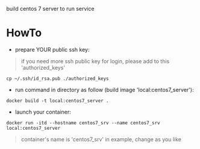 build centos 7 server to run service

# HowTo

* prepare YOUR public ssh key:

> if you need more ssh public key for login, please add to this 'authorized_keys'

```
cp ~/.ssh/id_rsa.pub ./authorized_keys
```

* run command in directory as follow (build image 'local:centos7_server'):

```
docker build -t local:centos7_server .
```

* launch your container:

```
docker run -itd --hostname centos7_srv --name centos7_srv local:centos7_server
```

> container's name is 'centos7_srv' in example, change as you like

